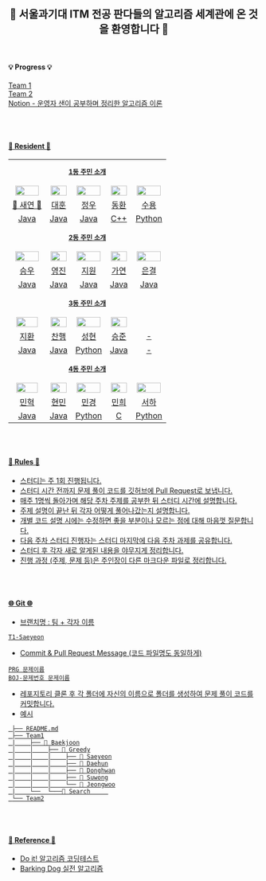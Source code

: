 <div align="center">
 
## 💫 서울과기대 ITM 전공 판다들의 알고리즘 세계관에 온 것을 환영합니다 💫

</div>

<br>

#### 💡 Progress 💡
<td><a href="https://github.com/saeyeonn/Algorithm-Panda-World/blob/main/T1%20Curriculum.md">Team 1</td>
<br>
<td><a href="https://github.com/saeyeonn/Algorithm-Panda-World/blob/main/T2%20Curriculum.md">Team 2</td>
<br>
<td><a href="https://saeyeonn.notion.site/Algorithm-Panda-e6e88ec7b7554599b864accc74a01d31">Notion - 운영자 샌이 공부하며 정리한 알고리즘 이론</td>

<br><br>


#### 🐼 Resident 🐼

<table align="center">

<tr align="center">
<td colspan="5" height="50px"><b><font size=2>1동 주민 소개</font></b></td>
</tr>

<tr align="center">
<td><img src="https://avatars.githubusercontent.com/u/106756920?v=4" style="width:90%;"></td>
<td><img src="https://avatars.githubusercontent.com/u/13723849?v=4" style="width:95%;"></td>
<td><img src="https://avatars.githubusercontent.com/u/104622515?v=4" style="width:95%;"></td>
<td><img src="https://avatars.githubusercontent.com/u/151334450?v=4" style="width:95%;"></td>
<td><img src="https://avatars.githubusercontent.com/u/137254772?v=4" style="width:95%;"></td>
</tr>


<tr align="center">
<td><a href="https://github.com/saeyeonn">👑 새연 👑</td>
<td><a href="https://github.com/Daehun">대훈</td>
<td><a href="https://github.com/yeomjungwoo">정우</td>
<td><a href="https://github.com/sardine-21">동환</td>
<td><a href="https://github.com/protruser">수용</td>
</tr>

<tr align="center">
<td>Java</td>
<td>Java</td>
<td>Java</td>
<td>C++</td>
<td>Python</td>
</tr>

<tr align="center">
<td colspan="5" height="50px"><b><font size=2>2동 주민 소개</font></b></td>
</tr>


<tr align="center">
<td><img src="https://avatars.githubusercontent.com/u/92345780?v=4" style="width:90%;"></td>
<td><img src="https://avatars.githubusercontent.com/u/156926628?v=4" style="width:95%;"></td>
<td><img src="https://avatars.githubusercontent.com/u/129071350?v=4" style="width:95%; "></td>
<td><img src="https://avatars.githubusercontent.com/u/156886769?v=4" style="width:95%; "></td>
<td><img src="https://avatars.githubusercontent.com/u/146072861?v=4" style="width:95%; "></td>
</tr>


<tr align="center">
<td><a href="https://github.com/baikseungwoo">승우</td>
<td><a href="https://github.com/J0725">영진</td>
<td><a href="https://github.com/orieasy1">지원</td>
<td><a href="https://github.com/Gayeon07">가연</td>
<td><a href="https://github.com/s21versurfer">은결</td>
</tr>

<tr align="center">
<td>Java</td>
<td>Java</td>
<td>Java</td>
<td>Java</td>
<td>Java</td>
</tr>

<tr align="center">
<td colspan="5" height="50px"><b><font size=2>3동 주민 소개</font></b></td>
</tr>


<tr align="center">
<td><img src="https://avatars.githubusercontent.com/u/162447481?v=4" style="width:85%; "></td>
<td><img src="https://avatars.githubusercontent.com/u/144714818?v=4" style="width:95%; "></td>
<td><img src="https://avatars.githubusercontent.com/u/78156293?v=4" style="width:95%; "></td>
<td><img src="https://avatars.githubusercontent.com/u/163657127?v=4" style="width:95%; "></td>
<td></td>
</tr>


<tr align="center">
<td><a href="https://github.com/IDontWantToBeADeveloper">지환</td>
<td><a href="https://github.com/ChanHHaeng">찬행</td>
<td><a href="https://github.com/gogog01-29-2021">성현</td>
<td><a href="https://github.com/KSJ1503">승준</td>
<td>-</td>
</tr>

<tr align="center">
<td>Java</td>
<td>Java</td>
<td>Python</td>
<td>Java</td>
<td>-</td>

<tr align="center">
<td colspan="5" height="50px"><b><font size=2>4동 주민 소개</font></b></td>
</tr>


<tr align="center">
<td><img src="https://avatars.githubusercontent.com/u/161823841?v=4" style="width:85%; "></td>
<td><img src="https://avatars.githubusercontent.com/u/163697739?v=4" style="width:95%; "></td>
<td><img src="https://avatars.githubusercontent.com/u/163704771?v=4" style="width:95%; "></td>
<td><img src="https://avatars.githubusercontent.com/u/163655714?v=4" style="width:95%; "></td>
<td><img src="https://avatars.githubusercontent.com/u/146072861?v=4" style="width:95%; "></td>
</tr>


<tr align="center">
<td><a href="https://github.com/Minhyuk12">민혁</td>
<td><a href="https://github.com/Hyunmin0502">현민</td>
<td><a href="https://github.com/Mgyeong">민경</td>
<td><a href="https://github.com/MHJeong730">민희</td>
<td><a href="https://github.com/seoha376">서하</td>
</tr>

<tr align="center">
<td>Java</td>
<td>Java</td>
<td>Python</td>
<td>C</td>
<td>Python</td>

</table>

<br></br>

#### 📃 Rules 📃

- 스터디는 주 1회 진행됩니다. 
- 스터디 시간 전까지 문제 풀이 코드를 깃허브에 Pull Request로 보냅니다.
- 매주 1명씩 돌아가며 해당 주차 주제를 공부한 뒤 스터디 시간에 설명합니다.
- 주제 설명이 끝난 뒤 각자 어떻게 풀어나갔는지 설명합니다.
- 개별 코드 설명 시에는 수정하면 좋을 부분이나 모르는 점에 대해 마음껏 질문합니다.
- 다음 주차 스터디 진행자는 스터디 마지막에 다음 주차 과제를 공유합니다.
- 스터디 후 각자 새로 알게된 내용을 야무지게 정리합니다. 
- 진행 과정 (주제, 문제 등)은 주인장이 다른 마크다운 파일로 정리합니다.

<br></br>

#### 🌐 Git 🌐
- 브랜치명 : 팀 + 각자 이름
```
T1-Saeyeon
```

- Commit & Pull Request Message (코드 파일명도 동일하게)
``` 
PRG 문제이름
BOJ-문제번호 문제이름
```


- 레포지토리 클론 후 각 폴더에 자신의 이름으로 폴더를 생성하여 문제 풀이 코드를 커밋합니다.
- 예시
```📦 algorithm-study
 ├── README.md
 ├── Team1
 |    ├── 📁 Baekjoon
 │    │    ├── 📁 Greedy
 │    │    │    ├── 📁 Saeyeon
 │    │    │    ├── 📁 Daehun
 │    │    │    ├── 📁 Donghwan
 │    │    │    ├── 📁 Suwong
 │    │    │    └── 📁 Jeongwoo
 |    └──  └───📁 Search     
 └── Team2

```

<br></br>

#### 🧩 Reference 🧩

- Do it! 알고리즘 코딩테스트
- Barking Dog 실전 알고리즘
